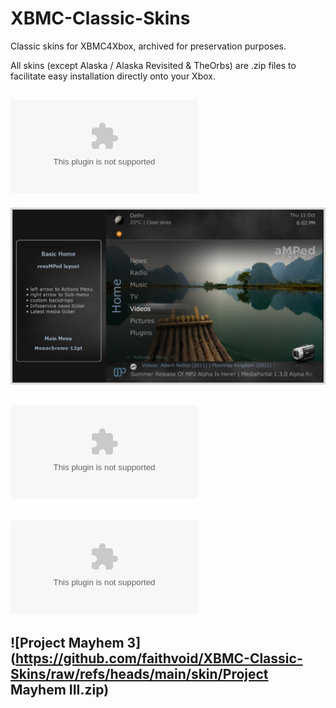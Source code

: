 # XBMC-Classic-Skins
Classic skins for XBMC4Xbox, archived for preservation purposes.

All skins (except Alaska / Alaska Revisited & TheOrbs) are .zip files to facilitate easy installation directly onto your Xbox.

## ![Amped](https://github.com/faithvoid/XBMC-Classic-Skins/raw/refs/heads/main/skin/amped.zip)
![](screenshots/amped.jpg)

## ![Confluence](https://github.com/faithvoid/XBMC-Classic-Skins/raw/refs/heads/main/skin/Confluence.zip)
[](screenshots/confluence.jpg)

## ![MC360](https://github.com/faithvoid/XBMC-Classic-Skins/raw/refs/heads/main/skin/MC360.zip)
[](screenshots/mc360.jpg)

## ![Project Mayhem 3](https://github.com/faithvoid/XBMC-Classic-Skins/raw/refs/heads/main/skin/Project Mayhem III.zip)
[](screenshots/projectmayhem3.jpg)
